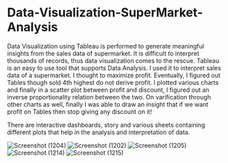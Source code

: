 # Data-Visualization-SuperMarket-Analysis
Data Visualization using Tableau is performed to generate meaningful insights from the sales data of supermarket. 
It is difficult to interpret thousands of records, thus data visualization comes to the rescue. Tableau is an easy to use tool that supports Data Analysis. I used it to interpret sales data of a supermarket.
I thought to maximize profit. Eventually, I figured out Tables though sold 4th highest do not derive profit. I plotted various charts and finally in a scatter plot between profit and discount, I figured out an inverse proportionality relation between the two.
On varification through other charts as well, finally I was able to draw an insight that if we want profit on Tables then stop giving any discount on it!

There are interactive dashboards, story and various sheets containing different plots that help in the analysis and interpretation of data.

![Screenshot (1204)](https://user-images.githubusercontent.com/91739600/155337672-78a711da-5491-4de7-9309-6698654cee3f.png)
![Screenshot (1202)](https://user-images.githubusercontent.com/91739600/155337751-9329affa-cfb1-40ea-b30f-60535f1b82b4.png)
![Screenshot (1205)](https://user-images.githubusercontent.com/91739600/155337809-fdc045ad-e979-482a-b285-43da65594983.png)
![Screenshot (1214)](https://user-images.githubusercontent.com/91739600/155338450-74d58102-b878-40ab-aded-104cce6c9033.png)
![Screenshot (1215)](https://user-images.githubusercontent.com/91739600/155338458-b93f0d7f-938a-484c-9149-8b278102994e.png)
